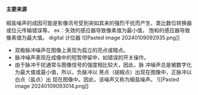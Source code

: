 #### 主要来源
椒盐噪声的成因可能是影像讯号受到突如其来的强烈干扰而产生、类比数位转换器或位元传输错误等。
ex：失效的感应器导致像素值为最小值， 饱和的感应器导致像素值为最大值。
digital 计位器
![[Pasted image 20240109092935.png]]
- 双极脉冲噪声在图像上表现为孤立的亮点或暗点。 
- 脉冲噪声表现在成像中的短暂停留中，如错误的开关操作。
- 由于脉冲干扰通常与图像信号的强度相比较大，因此，脉 冲噪声总是被数字化为最大值或最小值，所以，负脉冲以 黑点（胡椒点）出现在图像中，正脉冲以白点（盐点）出 现在图像中。因此，该噪声又称为椒盐噪声。
 ![[Pasted image 20240109093014.png]]